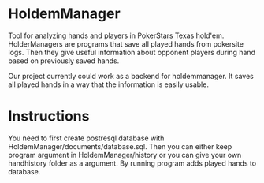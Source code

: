 # HoldemManager
Tool for analyzing hands and players in PokerStars Texas hold'em. HolderManagers are programs that save all played hands from pokersite logs. Then they give useful information about opponent players during hand based on previously saved hands. 

Our project currently could work as a backend for holdemmanager. It saves all played hands in a way that the information is easily usable.

# Instructions
You need to first create postresql database with HoldemManager/documents/database.sql. Then you can either keep program argument in HoldemManager/history or you can give your own handhistory folder as a argument. By running program adds played hands to database. 

